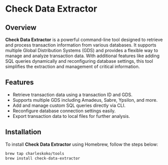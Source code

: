 # Check Data Extractor

## Overview

**Check Data Extractor** is a powerful command-line tool designed to retrieve and process transaction information from various databases. It supports multiple Global Distribution Systems (GDS) and provides a flexible way to manage and analyze transaction data. With additional features like adding SQL queries dynamically and reconfiguring database settings, this tool simplifies the extraction and management of critical information.

## Features

- Retrieve transaction data using a transaction ID and GDS.
- Supports multiple GDS including Amadeus, Sabre, Ypsilon, and more.
- Add and manage custom SQL queries directly via CLI.
- Reconfigure database connection settings easily.
- Export transaction data to local files for further analysis.

## Installation

To install **Check Data Extractor** using Homebrew, follow the steps below:

```bash
brew tap charleskoko/tools
brew install check-data-extractor
